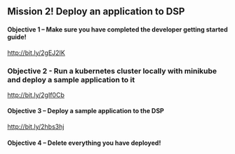 ## Mission 2! Deploy an application to DSP
#### Objective 1 – Make sure you have completed the developer getting started guide!​
http://bit.ly/2gEJ2IK

### Objective 2 - Run a kubernetes cluster locally with minikube and deploy a sample application to it
http://bit.ly/2gIf0Cb

#### Objective 3 – Deploy a sample application to the DSP​
http://bit.ly/2hbs3hj

#### Objective 4 – Delete everything you have deployed!​